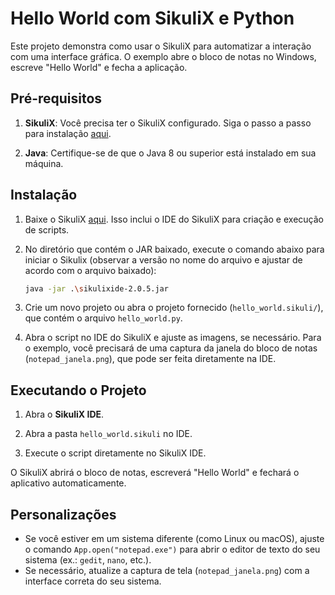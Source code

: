 # Hello World com SikuliX e Python

Este projeto demonstra como usar o SikuliX para automatizar a interação com uma interface gráfica. O exemplo abre o bloco de notas no Windows, escreve "Hello World" e fecha a aplicação.

## Pré-requisitos

1. **SikuliX**: Você precisa ter o SikuliX configurado. Siga o passo a passo para instalação [aqui](https://sikulix.github.io/docs).

2. **Java**: Certifique-se de que o Java 8 ou superior está instalado em sua máquina.

## Instalação

1. Baixe o SikuliX [aqui](https://sikulix.github.io/docs/download.html). Isso inclui o IDE do SikuliX para criação e execução de scripts.

2. No diretório que contém o JAR baixado, execute o comando abaixo para iniciar o Sikulix (observar a versão no nome do arquivo e ajustar de acordo com o arquivo baixado):

   ```bash
   java -jar .\sikulixide-2.0.5.jar
   ```

3. Crie um novo projeto ou abra o projeto fornecido (`hello_world.sikuli/`), que contém o arquivo `hello_world.py`.

4. Abra o script no IDE do SikuliX e ajuste as imagens, se necessário. Para o exemplo, você precisará de uma captura da janela do bloco de notas (`notepad_janela.png`), que pode ser feita diretamente na IDE.

## Executando o Projeto

1. Abra o **SikuliX IDE**.

2. Abra a pasta `hello_world.sikuli` no IDE.

3. Execute o script diretamente no SikuliX IDE.

O SikuliX abrirá o bloco de notas, escreverá "Hello World" e fechará o aplicativo automaticamente.

## Personalizações

- Se você estiver em um sistema diferente (como Linux ou macOS), ajuste o comando `App.open("notepad.exe")` para abrir o editor de texto do seu sistema (ex.: `gedit`, `nano`, etc.).
- Se necessário, atualize a captura de tela (`notepad_janela.png`) com a interface correta do seu sistema.